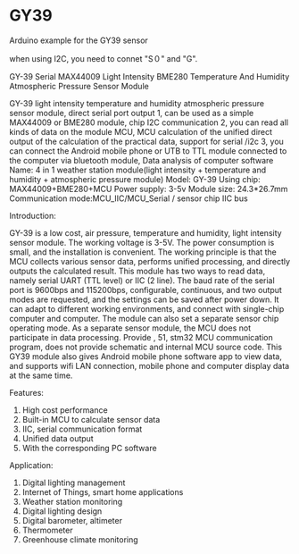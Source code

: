 # GY39

Arduino example for the GY39 sensor

when using I2C, you need to connet "S０" and "G".

GY-39 Serial MAX44009 Light Intensity BME280 Temperature And Humidity Atmospheric Pressure Sensor Module

GY-39 light intensity temperature and humidity atmospheric pressure sensor module, direct serial port output
1, can be used as a simple MAX44009 or BME280 module, chip I2C communication
2, you can read all kinds of data on the module MCU, MCU calculation of the unified direct output of the calculation
of the practical data, support for serial /i2c
3, you can connect the Android mobile phone or UTB to TTL module connected to the computer via bluetooth module,
Data analysis of computer software
Name: 4 in 1 weather station module(light intensity + temperature and humidity + atmospheric pressure module)
Model: GY-39
Using chip: MAX44009+BME280+MCU
Power supply: 3-5v
Module size: 24.3*26.7mm
Communication mode:MCU_IIC/MCU_Serial / sensor chip IIC bus

Introduction:

GY-39 is a low cost, air pressure, temperature and humidity, light intensity sensor module. The working voltage is 3-5V. The power consumption is small, and the installation is convenient. The working principle is that the MCU collects various sensor data, performs unified processing, and directly outputs the calculated result. This module has two ways to read data, namely serial UART (TTL level) or IIC (2 line). The baud rate of the serial port is 9600bps and 115200bps, configurable, continuous, and two output modes are requested, and the settings can be saved after power down. It can adapt to different working environments, and connect with single-chip computer and computer. The module can also set a separate sensor chip operating mode. As a separate sensor module, the MCU does not participate in data processing. Provide , 51, stm32 MCU communication program, does not provide schematic and internal MCU source code. This GY39 module also gives Android mobile phone software app to view data, and supports wifi LAN connection, mobile phone and computer display data at the same time.

Features:

1. High cost performance
2. Built-in MCU to calculate sensor data
3. IIC, serial communication format
4. Unified data output
5. With the corresponding PC software

Application:

1. Digital lighting management
2. Internet of Things, smart home applications
3. Weather station monitoring
4. Digital lighting design
5. Digital barometer, altimeter
6. Thermometer
7. Greenhouse climate monitoring

